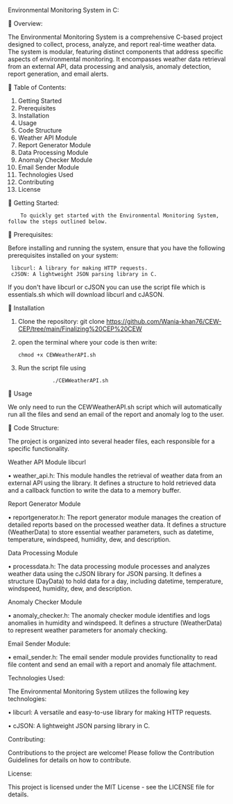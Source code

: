 Environmental Monitoring System in C:

	Overview:

The Environmental Monitoring System is a comprehensive C-based project designed to collect, process, analyze, and report real-time weather data. The system is modular, featuring distinct components that address specific aspects of environmental monitoring. It encompasses weather data retrieval from an external API, data processing and analysis, anomaly detection, report generation, and email alerts.

	Table of Contents:

1.	Getting Started
2.	Prerequisites
3.	Installation
4.	Usage
5.	Code Structure
6.	Weather API Module
7.	Report Generator Module
8.	Data Processing Module
9.	Anomaly Checker Module
10.	Email Sender Module
11.	Technologies Used
12.	Contributing
13.	License


	Getting Started:

        To quickly get started with the Environmental Monitoring System, follow the steps outlined below.

	Prerequisites:

Before installing and running the system, ensure that you have the following prerequisites installed on your system:

     libcurl: A library for making HTTP requests.
     cJSON: A lightweight JSON parsing library in C.

     
 If you don't have libcurl or cJSON you can use the script file which is essentials.sh which will download libcurl and cJASON.


	Installation
1.	Clone the repository:
                 git clone https://github.com/Wania-khan76/CEW-CEP/tree/main/Finalizing%20CEP%20CEW

2.	open the terminal where your code is 
	then write:

  	    chmod +x CEWWeatherAPI.sh

3. Run the script file using

                  ./CEWWeatherAPI.sh

   	 
  	
 Usage

We only need to run the CEWWeatherAPI.sh script which will automatically run all the files and send an email of the report and anomaly log to the user.


	Code Structure:


The project is organized into several header files, each responsible for a specific functionality.


Weather API Module libcurl

•	weather_api.h: 
This module handles the retrieval of weather data from an external API using the library. It defines a structure to hold retrieved data and a callback function to write the data to a memory buffer.

Report Generator Module

•	reportgenerator.h: The report generator module manages the creation of detailed reports based on the processed weather data. It defines a structure (WeatherData) to store essential weather parameters, such as datetime, temperature, windspeed, humidity, dew, and description.

Data Processing Module

•	processdata.h: The data processing module processes and analyzes weather data using the cJSON library for JSON parsing. It defines a structure (DayData) to hold data for a day, including datetime, temperature, windspeed, humidity, dew, and description.

Anomaly Checker Module

•	anomaly_checker.h: The anomaly checker module identifies and logs anomalies in humidity and windspeed. It defines a structure (WeatherData) to represent weather parameters for anomaly checking.

Email Sender Module:

•	email_sender.h: The email sender module provides functionality to read file content and send an email with a report and anomaly file attachment.


Technologies Used:

The Environmental Monitoring System utilizes the following key technologies:


•	libcurl: A versatile and easy-to-use library for making HTTP requests.

•	cJSON: A lightweight JSON parsing library in C.

Contributing:

Contributions to the project are welcome! Please follow the Contribution Guidelines for details on how to contribute.

License:

This project is licensed under the MIT License - see the LICENSE file for details.


